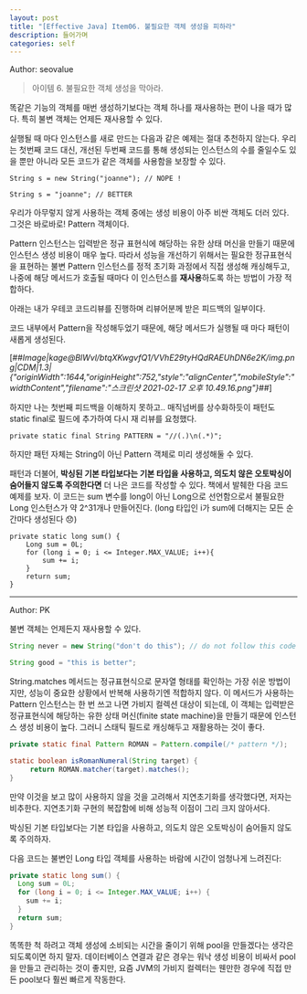 ```yaml
---
layout: post
title: "[Effective Java] Item06. 불필요한 객체 생성을 피하라"
description: 들어가며
categories: self
---
```


Author: seovalue

> 아이템 6. 불필요한 객체 생성을 막아라.

똑같은 기능의 객체를 매번 생성하기보다는 객체 하나를 재사용하는 편이 나을 때가 많다. 특히 불변 객체는 언제든 재사용할 수 있다.

실행될 때 마다 인스턴스를 새로 만드는 다음과 같은 예제는 절대 추천하지 않는다. 우리는 첫번째 코드 대신, 개선된 두번째 코드를 통해 생성되는 인스턴스의 수를 줄일수도 있을 뿐만 아니라 모든 코드가 같은 객체를 사용함을 보장할 수 있다.

```
String s = new String("joanne"); // NOPE !

String s = "joanne"; // BETTER
```

우리가 아무렇지 않게 사용하는 객체 중에는 생성 비용이 아주 비싼 객체도 더러 있다. 그것은 바로바로! Pattern 객체이다.

Pattern 인스턴스는 입력받은 정규 표현식에 해당하는 유한 상태 머신을 만들기 때문에 인스턴스 생성 비용이 매우 높다. 따라서 성능을 개선하기 위해서는 필요한 정규표현식을 표현하는 불변 Pattern 인스턴스를 정적 초기화 과정에서 직접 생성해 캐싱해두고, 나중에 해당 메서드가 호출될 때마다 이 인스턴스를 **재사용**하도록 하는 방법이 가장 적합하다.

아래는 내가 우테코 코드리뷰를 진행하며 리뷰어분께 받은 피드백의 일부이다.

코드 내부에서 Pattern을 작성해두었기 때문에, 해당 메서드가 실행될 때 마다 패턴이 새롭게 생성된다.

[##_Image|kage@BlWvl/btqXKwgvfQ1/VVhE29tyHQdRAEUhDN6e2K/img.png|CDM|1.3|{"originWidth":1644,"originHeight":752,"style":"alignCenter","mobileStyle":"widthContent","filename":"스크린샷 2021-02-17 오후 10.49.16.png"}_##]

하지만 나는 첫번째 피드백을 이해하지 못하고.. 매직넘버를 상수화하듯이 패턴도 static final로 필드에 추가하여 다시 재 리뷰를 요청했다.

```
private static final String PATTERN = "//(.)\n(.*)";
```

하지만 패턴 자체는 String이 아닌 Pattern 객체로 미리 생성해둘 수 있다.

패턴과 더불어, **박싱된 기본 타입보다는 기본 타입을 사용하고, 의도치 않은 오토박싱이 숨어들지 않도록 주의한다면** 더 나은 코드를 작성할 수 있다. 책에서 발췌한 다음 코드 예제를 보자. 이 코드는 sum 변수를 long이 아닌 Long으로 선언함으로서 불필요한 Long 인스턴스가 약 2^31개나 만들어진다. (long 타입인 i가 sum에 더해지는 모든 순간마다 생성된다 😞)

```
private static long sum() {
    Long sum = 0L;
    for (long i = 0; i <= Integer.MAX_VALUE; i++){
        sum += i;
    }
    return sum;
}
```

-----

Author: PK

불변 객체는 언제든지 재사용할 수 있다.

```java
String never = new String("don't do this"); // do not follow this code

String good = "this is better";
```

String.matches 메서드는 정규표현식으로 문자열 형태를 확인하는 가장 쉬운 방법이지만, 성능이 중요한 상황에서 반복해 사용하기엔 적합하지 않다. 이 메서드가 사용하는 Pattern 인스턴스는 한 번 쓰고 나면 가비지 컬렉션 대상이 되는데, 이 객체는 입력받은 정규표현식에 해당하는 유한 상태 머신(finite state machine)을 만들기 때문에 인스턴스 생성 비용이 높다. 그러니 스태틱 필드로 캐싱해두고 재활용하는 것이 좋다.

```java
private static final Pattern ROMAN = Pattern.compile(/* pattern */);

static boolean isRomanNumeral(String target) {
	 return ROMAN.matcher(target).matches();
}
```

만약 이것을 보고 많이 사용하지 않을 것을 고려해서 지연초기화를 생각했다면, 저자는 비추한다. 지연초기화 구현의 복잡함에 비해 성능적 이점이 그리 크지 않아서다.

박싱된 기본 타입보다는 기본 타입을 사용하고, 의도치 않은 오토박싱이 숨어들지 않도록 주의하자.

다음 코드는 불변인 Long 타입 객체를 사용하는 바람에 시간이 엄청나게 느려진다:

```java
private static long sum() {
  Long sum = 0L;
  for (long i = 0; i <= Integer.MAX_VALUE; i++) {
    sum += i;
  }
  return sum;
}
```

똑똑한 척 하려고 객체 생성에 소비되는 시간을 줄이기 위해 pool을 만들겠다는 생각은 되도록이면 하지 말자. 데이터베이스 연결과 같은 경우는 워낙 생성 비용이 비싸서 pool을 만들고 관리하는 것이 좋지만, 요즘 JVM의 가비지 컬렉터는 웬만한 경우에 직접 만든 pool보다 훨씬 빠르게 작동한다.
